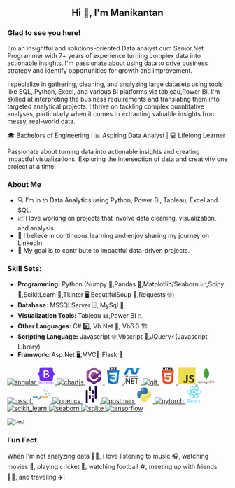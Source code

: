 <h2 align="center">Hi 👋, I'm Manikantan</h2>

### Glad to see you here!  
I'm an insightful and solutions-oriented Data analyst cum Senior.Net Programmer with 7+ years of experience turning complex data into actionable insights. I'm passionate about using data to drive business strategy and identify opportunities for growth and improvement.

I specialize in gathering, cleaning, and analyzing large datasets using tools like SQL, Python, Excel, and various BI platforms viz tableau,Power Bi. I'm skilled at interpreting the business requirements and translating them into targeted analytical projects. I thrive on tackling complex quantitative analyses, particularly when it comes to extracting valuable insights from messy, real-world data. 
<br/> 

🎓 Bachelors of Engineering | 📊 Aspiring Data Analyst | 💻 Lifelong Learner

Passionate about turning data into actionable insights and creating impactful visualizations. Exploring the intersection of data and creativity one project at a time!

### About Me
- 🔍 I’m in to Data Analytics using Python, Power BI, Tableau, Excel and SQL.
- 📈 I love working on projects that involve data cleaning, visualization, and analysis.
- 🌟 I believe in continuous learning and enjoy sharing my journey on LinkedIn.
- 🎯 My goal is to contribute to impactful data-driven projects.

<h3 align="left">Skill Sets:</h3>

- **Programming:**  Python (Numpy 🔢,Pandas 🐼,Matplotlib/Seaborn 📈,Scipy 🧪,ScikitLearn 🤖,Tkinter 🖥️,BeautifulSoup 🍲,Requests 🌐)
- **Database:**            MSSQLServer 🗄️, MySql 🐬
- **Visualization Tools:** Tableau 📊,Power BI 📉
- **Other Languages:**     C# #️⃣, Vb.Net 🔵, Vb6.0 🏗️
- **Scripting Language:**  Javascript 🌐,Vbscript 📜,JQuery⚡(Javascript Library)
- **Framwork:**            Asp.Net 🖥️,MVC🧩,Flask 🍶
  

<p align="left"> <a href="https://angular.io" target="_blank" rel="noreferrer"> <img src="https://angular.io/assets/images/logos/angular/angular.svg" alt="angular" width="40" height="40"/> </a> <a href="https://getbootstrap.com" target="_blank" rel="noreferrer"> <img src="https://raw.githubusercontent.com/devicons/devicon/master/icons/bootstrap/bootstrap-plain-wordmark.svg" alt="bootstrap" width="40" height="40"/> </a> <a href="https://www.chartjs.org" target="_blank" rel="noreferrer"> <img src="https://www.chartjs.org/media/logo-title.svg" alt="chartjs" width="40" height="40"/> </a> <a href="https://www.w3schools.com/cs/" target="_blank" rel="noreferrer"> <img src="https://raw.githubusercontent.com/devicons/devicon/master/icons/csharp/csharp-original.svg" alt="csharp" width="40" height="40"/> </a> <a href="https://www.w3schools.com/css/" target="_blank" rel="noreferrer"> <img src="https://raw.githubusercontent.com/devicons/devicon/master/icons/css3/css3-original-wordmark.svg" alt="css3" width="40" height="40"/> </a> <a href="https://dotnet.microsoft.com/" target="_blank" rel="noreferrer"> <img src="https://raw.githubusercontent.com/devicons/devicon/master/icons/dot-net/dot-net-original-wordmark.svg" alt="dotnet" width="40" height="40"/> </a> <a href="https://git-scm.com/" target="_blank" rel="noreferrer"> <img src="https://www.vectorlogo.zone/logos/git-scm/git-scm-icon.svg" alt="git" width="40" height="40"/> </a> <a href="https://www.w3.org/html/" target="_blank" rel="noreferrer"> <img src="https://raw.githubusercontent.com/devicons/devicon/master/icons/html5/html5-original-wordmark.svg" alt="html5" width="40" height="40"/> </a> <a href="https://developer.mozilla.org/en-US/docs/Web/JavaScript" target="_blank" rel="noreferrer"> <img src="https://raw.githubusercontent.com/devicons/devicon/master/icons/javascript/javascript-original.svg" alt="javascript" width="40" height="40"/> </a> <a href="https://www.mongodb.com/" target="_blank" rel="noreferrer"> <img src="https://raw.githubusercontent.com/devicons/devicon/master/icons/mongodb/mongodb-original-wordmark.svg" alt="mongodb" width="40" height="40"/> </a> <a href="https://www.microsoft.com/en-us/sql-server" target="_blank" rel="noreferrer"> <img src="https://www.svgrepo.com/show/303229/microsoft-sql-server-logo.svg" alt="mssql" width="40" height="40"/> </a> <a href="https://www.mysql.com/" target="_blank" rel="noreferrer"> <img src="https://raw.githubusercontent.com/devicons/devicon/master/icons/mysql/mysql-original-wordmark.svg" alt="mysql" width="40" height="40"/> </a> <a href="https://opencv.org/" target="_blank" rel="noreferrer"> <img src="https://www.vectorlogo.zone/logos/opencv/opencv-icon.svg" alt="opencv" width="40" height="40"/> </a> <a href="https://pandas.pydata.org/" target="_blank" rel="noreferrer"> <img src="https://raw.githubusercontent.com/devicons/devicon/2ae2a900d2f041da66e950e4d48052658d850630/icons/pandas/pandas-original.svg" alt="pandas" width="40" height="40"/> </a> <a href="https://postman.com" target="_blank" rel="noreferrer"> <img src="https://www.vectorlogo.zone/logos/getpostman/getpostman-icon.svg" alt="postman" width="40" height="40"/> </a> <a href="https://www.python.org" target="_blank" rel="noreferrer"> <img src="https://raw.githubusercontent.com/devicons/devicon/master/icons/python/python-original.svg" alt="python" width="40" height="40"/> </a> <a href="https://pytorch.org/" target="_blank" rel="noreferrer"> <img src="https://www.vectorlogo.zone/logos/pytorch/pytorch-icon.svg" alt="pytorch" width="40" height="40"/> </a> <a href="https://reactjs.org/" target="_blank" rel="noreferrer"> <img src="https://raw.githubusercontent.com/devicons/devicon/master/icons/react/react-original-wordmark.svg" alt="react" width="40" height="40"/> </a> <a href="https://scikit-learn.org/" target="_blank" rel="noreferrer"> <img src="https://upload.wikimedia.org/wikipedia/commons/0/05/Scikit_learn_logo_small.svg" alt="scikit_learn" width="40" height="40"/> </a> <a href="https://seaborn.pydata.org/" target="_blank" rel="noreferrer"> <img src="https://seaborn.pydata.org/_images/logo-mark-lightbg.svg" alt="seaborn" width="40" height="40"/> </a> <a href="https://www.sqlite.org/" target="_blank" rel="noreferrer"> <img src="https://www.vectorlogo.zone/logos/sqlite/sqlite-icon.svg" alt="sqlite" width="40" height="40"/> </a> <a href="https://www.tensorflow.org" target="_blank" rel="noreferrer"> <img src="https://www.vectorlogo.zone/logos/tensorflow/tensorflow-icon.svg" alt="tensorflow" width="40" height="40"/> </a> </p>


<p align="left"> <img src="https://komarev.com/ghpvc/?username=Manikantan16&label=Profile%20Views&color=0e75b6&style=flat" alt="test" /> </p>

### Fun Fact
When I'm not analyzing data 🧑‍💻, I love listening to music 🎧, watching movies 🍿, playing cricket 🏏, watching football ⚽, meeting up with friends 👯‍♂️, and traveling ✈️!
